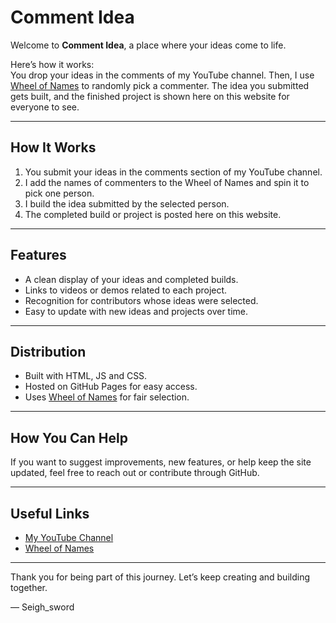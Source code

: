 # Comment Idea

Welcome to **Comment Idea**, a place where your ideas come to life.

Here’s how it works:  
You drop your ideas in the comments of my YouTube channel. Then, I use [Wheel of Names](https://wheelofnames.com/) to randomly pick a commenter. The idea you submitted gets built, and the finished project is shown here on this website for everyone to see.

---

## How It Works

1. You submit your ideas in the comments section of my YouTube channel.  
2. I add the names of commenters to the Wheel of Names and spin it to pick one person.  
3. I build the idea submitted by the selected person.  
4. The completed build or project is posted here on this website.  

---

## Features

- A clean display of your ideas and completed builds.  
- Links to videos or demos related to each project.  
- Recognition for contributors whose ideas were selected.  
- Easy to update with new ideas and projects over time.  

---

## Distribution

- Built with HTML, JS and CSS.  
- Hosted on GitHub Pages for easy access.  
- Uses [Wheel of Names](https://wheelofnames.com/) for fair selection.  

---

## How You Can Help

If you want to suggest improvements, new features, or help keep the site updated, feel free to reach out or contribute through GitHub.

---

## Useful Links

- [My YouTube Channel](https://www.youtube.com/@Sieghsword)  
- [Wheel of Names](https://wheelofnames.com/)  

---

Thank you for being part of this journey. Let’s keep creating and building together.

— Seigh_sword  
